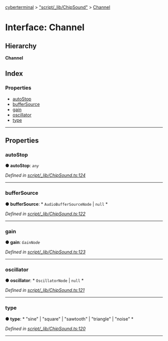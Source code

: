 [cyberterminal](../README.md) > ["script/_lib/ChipSound"](../modules/_script__lib_chipsound_.md) > [Channel](../interfaces/_script__lib_chipsound_.channel.md)

# Interface: Channel

## Hierarchy

**Channel**

## Index

### Properties

* [autoStop](_script__lib_chipsound_.channel.md#autostop)
* [bufferSource](_script__lib_chipsound_.channel.md#buffersource)
* [gain](_script__lib_chipsound_.channel.md#gain)
* [oscillator](_script__lib_chipsound_.channel.md#oscillator)
* [type](_script__lib_chipsound_.channel.md#type)

---

## Properties

<a id="autostop"></a>

###  autoStop

**● autoStop**: *`any`*

*Defined in [script/_lib/ChipSound.ts:124](https://github.com/FantasyInternet/cyberterminal/blob/HEAD/src/script/_lib/ChipSound.ts#L124)*

___
<a id="buffersource"></a>

###  bufferSource

**● bufferSource**: * `AudioBufferSourceNode` &#124; `null`
*

*Defined in [script/_lib/ChipSound.ts:122](https://github.com/FantasyInternet/cyberterminal/blob/HEAD/src/script/_lib/ChipSound.ts#L122)*

___
<a id="gain"></a>

###  gain

**● gain**: *`GainNode`*

*Defined in [script/_lib/ChipSound.ts:123](https://github.com/FantasyInternet/cyberterminal/blob/HEAD/src/script/_lib/ChipSound.ts#L123)*

___
<a id="oscillator"></a>

###  oscillator

**● oscillator**: * `OscillatorNode` &#124; `null`
*

*Defined in [script/_lib/ChipSound.ts:121](https://github.com/FantasyInternet/cyberterminal/blob/HEAD/src/script/_lib/ChipSound.ts#L121)*

___
<a id="type"></a>

###  type

**● type**: * "sine" &#124; "square" &#124; "sawtooth" &#124; "triangle" &#124; "noise"
*

*Defined in [script/_lib/ChipSound.ts:120](https://github.com/FantasyInternet/cyberterminal/blob/HEAD/src/script/_lib/ChipSound.ts#L120)*

___

